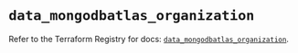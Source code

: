 # `data_mongodbatlas_organization`

Refer to the Terraform Registry for docs: [`data_mongodbatlas_organization`](https://registry.terraform.io/providers/mongodb/mongodbatlas/1.31.0/docs/data-sources/organization).
